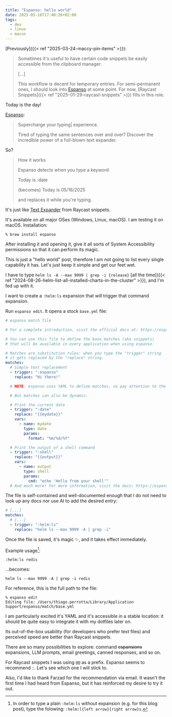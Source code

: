 ```yaml
---
title: "Espanso: hello world"
date: 2025-05-16T17:40:26+02:00
tags:
  - dev
  - linux
  - macos
---
```


[Previously]({{< ref "2025-03-24-maccy-pin-items" >}}):

> Sometimes it's useful to have certain code snippets be easily accessible from
> the clipboard manager.
>
> [...]
>
> This workflow is decent for temporary entries. For semi-permanent ones, I
> should look into [Espanso](https://espanso.org/) at some point. For now,
> [Raycast Snippets]({{< ref "2025-01-29-raycast-snippets" >}}) fills in this
> role.

Today is the day!

[Espanso](https://espanso.org/):

> Supercharge your typing| experience.
>
> Tired of typing the same sentences over and over? Discover the incredible
> power of a full-blown text expander.

So?

> How it works
>
> Espanso detects when you type a keyword
>
> Today is :date
>
> (becomes) Today is 05/16/2025
>
> and replaces it while you're typing.

It's just like [Text Expander](https://www.raycast.com/core-features/snippets)
from Raycast snippets.

It's available on all major OSes (Windows, Linux, macOS). I am testing it on
macOS. Installation:


```shell
% brew install espanso
```

After installing it and opening it, give it all sorts of System Accessibility
permissions so that it can perform its magic.

This is just a "hello world" post, therefore I am not going to list every single
capability it has. Let's just keep it simple and get our feet wet.

I have to type `helm ls -A --max 9999 | grep -i {release}` [all the time]({{<
ref "2024-08-26-helm-list-all-installed-charts-in-the-cluster" >}}), and I'm fed
up with it.

I want to create a `:helm:ls` expansion that will trigger that command
expansion.

Run `espanso edit`. It opens a stock `base.yml` file:

```yaml
# espanso match file

# For a complete introduction, visit the official docs at: https://espanso.org/docs/

# You can use this file to define the base matches (aka snippets)
# that will be available in every application when using espanso.

# Matches are substitution rules: when you type the "trigger" string
# it gets replaced by the "replace" string.
matches:
  # Simple text replacement
  - trigger: ":espanso"
    replace: "Hi there!"

  # NOTE: espanso uses YAML to define matches, so pay attention to the indentation!

  # But matches can also be dynamic:

  # Print the current date
  - trigger: ":date"
    replace: "{{mydate}}"
    vars:
      - name: mydate
        type: date
        params:
          format: "%m/%d/%Y"

  # Print the output of a shell command
  - trigger: ":shell"
    replace: "{{output}}"
    vars:
      - name: output
        type: shell
        params:
          cmd: "echo 'Hello from your shell'"
  # And much more! For more information, visit the docs: https://espanso.org/docs/
```

The file is self-contained and well-documented enough that I do not need to look
up any docs nor use AI to add the desired entry:

```yaml
# [...]
matches:
  # [...]
  - trigger: ":helm:ls"
    replace: "helm ls --max 9999 -A | grep -i"
```

Once the file is saved, it's magic ✨, and it takes effect immediately.

Example usage[^1]:

```shell
:helm:ls redis
```

...becomes:

```shell
helm ls --max 9999 -A | grep -i redis
```

For reference, this is the full path to the file:

```shell
% espanso edit
Editing file: /Users/thiago.perrotta/Library/Application Support/espanso/match/base.yml
```

I am particularly excited it's YAML and it's accessible in a stable location: it
should be quite easy to integrate it with my dotfiles later on.

Its out-of-the-box usability (for developers who prefer text files) and
perceived speed are better than Raycast snippets.

There are so many possibilities to explore: command ~~espansions~~ expansions, LLM prompts,
email greetings, canned responses, and so on.

For Raycast snippets I was using `@@` as a prefix. Espanso seems to recommend
`:`. Let's see which one I will stick to.

Also, I'd like to thank Farzad for the recommendation via email. It wasn't the
first time I had heard from Espanso, but it has reinforced my desire to try it
out.

[^1]: In order to type a plain `:helm:ls` without expansion (e.g. for this blog
    post), type the folowing: `:helm:l{left arrow}{right arrow}s`.
